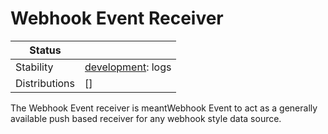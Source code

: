 # Webhook Event Receiver

<!-- status autogenerated section -->
| Status        |           |
| ------------- |-----------|
| Stability     | [development]: logs   |
| Distributions | [] |

[development]: https://github.com/open-telemetry/opentelemetry-collector#development
<!-- end autogenerated section -->

The Webhook Event receiver is meantWebhook Event  to act as a generally available push based receiver for any webhook style data source.


